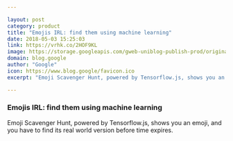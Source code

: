 ```yaml
---

layout: post
category: product
title: "Emojis IRL: find them using machine learning"
date: 2018-05-03 15:25:03
link: https://vrhk.co/2HOF9KL
image: https://storage.googleapis.com/gweb-uniblog-publish-prod/original_images/EmojiScavengerHunt-UmbrellaPizza.gif
domain: blog.google
author: "Google"
icon: https://www.blog.google/favicon.ico
excerpt: "Emoji Scavenger Hunt, powered by Tensorflow.js, shows you an emoji, and you have to find its real world version before time expires."

---
```


### Emojis IRL: find them using machine learning

Emoji Scavenger Hunt, powered by Tensorflow.js, shows you an emoji, and you have to find its real world version before time expires.